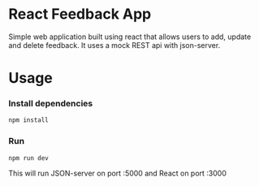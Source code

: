 # React Feedback App

Simple web application built using react that allows users to add, update and delete feedback.
It uses a mock REST api with json-server.

# Usage

### Install dependencies

```bash
npm install
```

### Run

```bash
npm run dev
```

This will run JSON-server on port :5000 and React on port :3000
